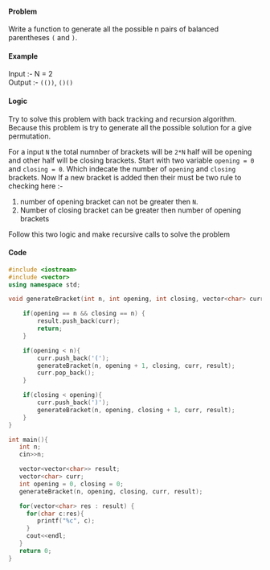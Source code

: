 #### Problem 
Write a function to generate all the possible n pairs of balanced parentheses `(` and `)`. 

#### Example 
Input :- N = 2 <br>
Output :- `(())`, `()()`

#### Logic 
Try to solve this problem with back tracking and recursion algorithm. Because this problem is try to generate all the possible solution for a give permutation. 

For a input `N` the total numnber of brackets will be `2*N` half will be opening and other half will be closing brackets. 
Start with two variable `opening = 0` and `closing = 0`. Which indecate the number of `opening` and `closing` brackets. Now If a new bracket is added then their must be two rule to checking here :- 

 1. number of opening bracket can not be greater then `N`. 
 2. Number of closing bracket can be greater then number of opening brackets 
   
Follow this two logic and make recursive calls to solve the problem 

#### Code 

```C++
#include <iostream>
#include <vector> 
using namespace std;

void generateBracket(int n, int opening, int closing, vector<char> curr, vector<vector<char>> &result){

    if(opening == n && closing == n) {
        result.push_back(curr);
        return;
    }

    if(opening < n){
        curr.push_back('(');
        generateBracket(n, opening + 1, closing, curr, result);
        curr.pop_back();
    }

    if(closing < opening){
        curr.push_back(')');
        generateBracket(n, opening, closing + 1, curr, result);
    }
}

int main(){
   int n;
   cin>>n;

   vector<vector<char>> result;
   vector<char> curr; 
   int opening = 0, closing = 0;
   generateBracket(n, opening, closing, curr, result);

   for(vector<char> res : result) {
     for(char c:res){
        printf("%c", c);
     }
     cout<<endl;
   }
   return 0;
}
```